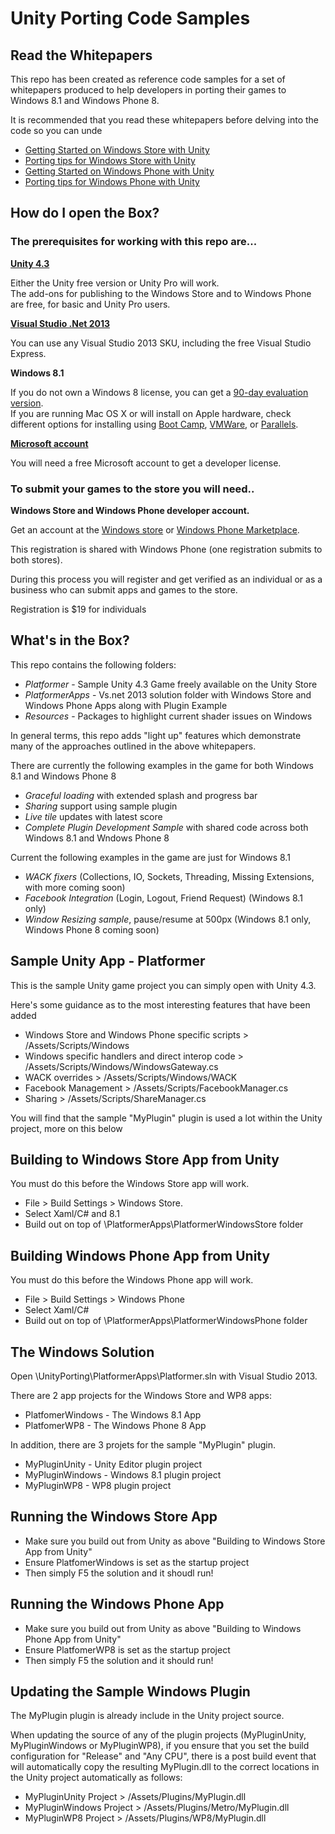 # Unity Porting Code Samples

## Read the Whitepapers

This repo has been created as reference code samples for a set of whitepapers produced to help developers in 
porting their games to Windows 8.1 and Windows Phone 8.

It is recommended that you read these whitepapers before delving into the code so you can unde

- [Getting Started on Windows Store with Unity](http://aka.ms/unityWinStoreStart)
- [Porting tips for Windows Store with Unity](http://aka.ms/unityWinStoreTips)
- [Getting Started on Windows Phone with Unity](http://aka.ms/unitywpstart)
- [Porting tips for Windows Phone with Unity](http://aka.ms/unityWPTips)

## How do I open the Box?

### The prerequisites for working with this repo are...

**[Unity 4.3](http://unity3d.com/unity/download)**

Either the Unity free version or Unity Pro will work.  
The add-ons for publishing to the Windows Store and to Windows Phone are free, for basic and Unity Pro users. 

**[Visual Studio .Net 2013](http://www.microsoft.com/visualstudio/eng/downloads)**

You can use any Visual Studio 2013 SKU, including the free Visual Studio Express.   

**Windows 8.1**

If you do not own a Windows 8 license, you can get a [90-day evaluation version](http://msdn.microsoft.com/en-US/evalcenter/jj554510.aspx?wt.mc_id=MEC_132_1_4).  
If you are running Mac OS X or will install on Apple hardware, 
check different options for installing using [Boot Camp](http://msdn.microsoft.com/en-us/library/windows/apps/jj945423.aspx), [VMWare](http://msdn.microsoft.com/en-us/library/windows/apps/jj945426.aspx), or [Parallels](http://msdn.microsoft.com/en-us/library/windows/apps/jj945424.aspx).   

**[Microsoft account](http://signup.live.com/)**

You will need a free Microsoft account to get a developer license.  

### To submit your games to the store you will need..

**Windows Store and Windows Phone developer account.**

Get an account at the [Windows store](http://dev.windows.com) or [Windows Phone Marketplace](http://dev.windowsphone.com). 

This registration is shared with Windows Phone (one registration submits to both stores). 

During this process you will register and get verified as an individual or as a business who can submit apps and games to the store.  

Registration is $19 for individuals

## What's in the Box?

This repo contains the following folders:

-  *Platformer* - Sample Unity 4.3 Game freely available on the Unity Store
-  *PlatformerApps* - Vs.net 2013 solution folder with Windows Store and Windows Phone Apps along with Plugin Example
-  *Resources* -  Packages to highlight current shader issues on Windows

In general terms, this repo adds "light up" features which demonstrate many of the approaches outlined in the above 
whitepapers. 

There are currently the following examples in the game for both Windows 8.1 and Windows Phone 8

- *Graceful loading* with extended splash and progress bar
- *Sharing* support using sample plugin
- *Live tile* updates with latest score
- *Complete Plugin Development Sample* with shared code across both Windows 8.1 and Wndows Phone 8

Current the following examples in the game are just for Windows 8.1

- *WACK fixers* (Collections, IO, Sockets, Threading, Missing Extensions, with more coming soon)
- *Facebook Integration* (Login, Logout, Friend Request) (Windows 8.1 only)
- *Window Resizing sample*, pause/resume at 500px (Windows 8.1 only, Windows Phone 8 coming soon)

## Sample Unity App - Platformer

This is the sample Unity game project you can simply open with Unity 4.3.

Here's some guidance as to the most interesting features that have been added

- Windows Store and Windows Phone specific scripts > /Assets/Scripts/Windows
- Windows specific handlers and direct interop code > /Assets/Scripts/Windows/WindowsGateway.cs
- WACK overrides > /Assets/Scripts/Windows/WACK
- Facebook Management > /Assets/Scripts/FacebookManager.cs
- Sharing > /Assets/Scripts/ShareManager.cs

You will find that the sample "MyPlugin" plugin is used a lot within the Unity project, more on this below

## Building to Windows Store App from Unity

You must do this before the Windows Store app will work.

- File > Build Settings > Windows Store. 
- Select Xaml/C# and 8.1
- Build out on top of \PlatformerApps\PlatformerWindowsStore folder

## Building Windows Phone App from Unity

You must do this before the Windows Phone app will work.

- File > Build Settings > Windows Phone
- Select Xaml/C# 
- Build out on top of \PlatformerApps\PlatformerWindowsPhone folder

## The Windows Solution

Open \UnityPorting\PlatformerApps\Platformer.sln with Visual Studio 2013. 

There are 2 app projects for the Windows Store and WP8 apps:

- PlatfomerWindows - The Windows 8.1 App
- PlatfomerWP8 - The Windows Phone 8 App
 
In addition, there are 3 projets for the sample "MyPlugin" plugin.

- MyPluginUnity - Unity Editor plugin project
- MyPluginWindows - Windows 8.1 plugin project
- MyPluginWP8 - WP8 plugin project

## Running the Windows Store App

- Make sure you build out from Unity as above "Building to Windows Store App from Unity"
- Ensure PlatfomerWindows is set as the startup project
- Then simply F5 the solution and it shoudl run!

## Running the Windows Phone App

- Make sure you build out from Unity as above "Building to Windows Phone App from Unity"
- Ensure PlatfomerWP8 is set as the startup project
- Then simply F5 the solution and it should run!

## Updating the Sample Windows Plugin

The MyPlugin plugin is already include in the Unity project source. 

When updating the source of any of the plugin projects (MyPluginUnity, MyPluginWindows or MyPluginWP8), if you ensure 
that you set the build configuration for "Release" and "Any CPU", there is a post build event that will automatically 
copy the resulting MyPlugin.dll to the correct locations in the Unity project automatically as follows:

- MyPluginUnity Project > /Assets/Plugins/MyPlugin.dll 
- MyPluginWindows Project > /Assets/Plugins/Metro/MyPlugin.dll
- MyPluginWP8 Project > /Assets/Plugins/WP8/MyPlugin.dll



